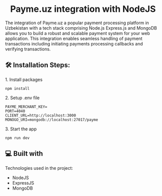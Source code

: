 <h1 align="center" id="title">Payme.uz integration with NodeJS</h1>

<p id="description">The integration of Payme.uz a popular payment processing platform in Uzbekistan with a tech stack comprising Node.js Express.js and MongoDB allows you to build a robust and scalable payment system for your web application. This integration enables seamless handling of payment transactions including initiating payments processing callbacks and verifying transactions.</p>

<h2>🛠️ Installation Steps:</h2>

<p>1. Install packages</p>

```
npm install
```

<p>2. Setup .env file</p>

```
PAYME_MERCHANT_KEY=
PORT=4040
CLIENT_URL=http://localhost:3000
MONOGO_URI=mongodb://localhost:27017/payme
```

<p>3. Start the app</p>

```
npm run dev
```

  
  
<h2>💻 Built with</h2>

Technologies used in the project:

*   NodeJS
*   ExpressJS
*   MongoDB
